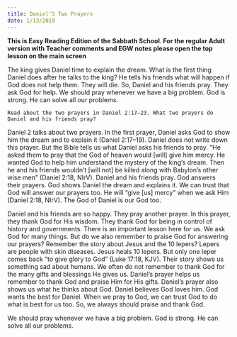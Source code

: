 ```yaml
---
title: Daniel’S Two Prayers
date: 1/13/2019
---
```


 **This is Easy Reading Edition of the Sabbath School. For the regular Adult version with Teacher comments and EGW notes please open the top lesson on the main screen** 

The king gives Daniel time to explain the dream. What is the first thing Daniel does after he talks to the king? He tells his friends what will happen if God does not help them. They will die. So, Daniel and his friends pray. They ask God for help. We should pray whenever we have a big problem. God is strong. He can solve all our problems.

`Read about the two prayers in Daniel 2:17–23. What two prayers do Daniel and his friends pray?`

Daniel 2 talks about two prayers. In the first prayer, Daniel asks God to show him the dream and to explain it (Daniel 2:17–19). Daniel does not write down this prayer. But the Bible tells us what Daniel asks his friends to pray. “He asked them to pray that the God of heaven would [will] give him mercy. He wanted God to help him understand the mystery of the king’s dream. Then he and his friends wouldn’t [will not] be killed along with Babylon’s other wise men” (Daniel 2:18, NIrV). Daniel and his friends pray. God answers their prayers. God shows Daniel the dream and explains it. We can trust that God will answer our prayers too. He will “give [us] mercy” when we ask Him (Daniel 2:18, NIrV). The God of Daniel is our God too.

Daniel and his friends are so happy. They pray another prayer. In this prayer, they thank God for His wisdom. They thank God for being in control of history and governments. There is an important lesson here for us. We ask God for many things. But do we also remember to praise God for answering our prayers? Remember the story about Jesus and the 10 lepers? Lepers are people with skin diseases. Jesus heals 10 lepers. But only one leper comes back “to give glory to God” (Luke 17:18, KJV). Their story shows us something sad about humans. We often do not remember to thank God for the many gifts and blessings He gives us. Daniel’s prayer helps us remember to thank God and praise Him for His gifts. Daniel’s prayer also shows us what he thinks about God. Daniel believes God loves him. God wants the best for Daniel. When we pray to God, we can trust God to do what is best for us too. So, we always should praise and thank God.

We should pray whenever we have a big problem. God is strong. He can solve all our problems.
